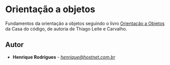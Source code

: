
# Orientação a objetos

Fundamentos da orientação a objetos seguindo o livro [Orientação a Objetos](https://www.casadocodigo.com.br/products/livro-oo-conceitos) da Casa do código, de autoria de Thiago Leite e Carvalho.

## Autor

* **Henrique Rodrigues** - *henrique@hostnet.com.br*